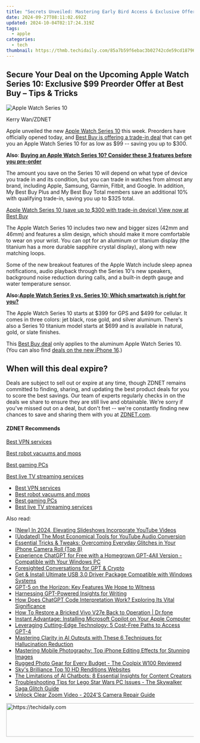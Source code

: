 ```yaml
---
title: "Secrets Unveiled: Mastering Early Bird Access & Exclusive Offers for iPhone 15 & Latest Apple Watch Models"
date: 2024-09-27T08:11:02.692Z
updated: 2024-10-04T02:17:24.319Z
tags:
  - apple
categories:
  - tech
thumbnail: https://thmb.techidaily.com/85a7b59f6ebac3b02742cde59cd187960869a90caaaa91e9c7ebf00da17adc0d.jpg
---
```


## Secure Your Deal on the Upcoming Apple Watch Series 10: Exclusive $99 Preorder Offer at Best Buy – Tips & Tricks

![Apple Watch Series 10](https://www.zdnet.com/a/img/resize/47ea0decb3141178162037fe2b70b04338ce83b7/2024/09/09/44099116-5af0-4f13-acbe-dcf3754a7fa9/dsc02038.jpg?auto=webp&width=1280)

Kerry Wan/ZDNET

Apple unveiled the new [Apple Watch Series 10](https://www.zdnet.com/article/pre-ordering-an-apple-watch-series-10-consider-these-3-features-before-you-upgrade/) this week. Preorders have officially opened today, and [Best Buy is offering a trade-in deal](https://shop-links.co/link/?url=https%3A%2F%2Fwww.bestbuy.com%2Fsite%2Fapple-watch-series-10-gps-42mm-aluminum-case-with-black-sport-band-s-m-jet-black%2F6572678.p%3FskuId%3D6572678&publisher_slug=itechdaily19598&exclusive=1) that can get you an Apple Watch Series 10 for as low as $99 -- saving you up to $300\. 

**Also**: **[Buying an Apple Watch Series 10? Consider these 3 features before you pre-order](https://www.zdnet.com/article/buying-an-apple-watch-series-10-consider-these-3-features-before-you-pre-order/)**

The amount you save on the Series 10 will depend on what type of device you trade in and its condition, but you can trade in watches from almost any brand, including Apple, Samsung, Garmin, Fitbit, and Google. In addition, My Best Buy Plus and My Best Buy Total members save an additional 10% with qualifying trade-in, saving you up to $325 total.

[Apple Watch Series 10 (save up to $300 with trade-in device) View now at Best Buy](https://shop-links.co/link/?url=https%3A%2F%2Fwww.bestbuy.com%2Fsite%2Fapple-watch-series-10-gps-42mm-aluminum-case-with-black-sport-band-s-m-jet-black%2F6572678.p%3FskuId%3D6572678&publisher_slug=itechdaily19598&exclusive=1)

The Apple Watch Series 10 includes two new and bigger sizes (42mm and 46mm) and features a slim design, which should make it more comfortable to wear on your wrist. You can opt for an aluminum or titanium display (the titanium has a more durable sapphire crystal display), along with new matching loops. 

Some of the new breakout features of the Apple Watch include sleep apnea notifications, audio playback through the Series 10's new speakers, background noise reduction during calls, and a built-in depth gauge and water temperature sensor. 

**Also:[Apple Watch Series 9 vs. Series 10: Which smartwatch is right for you?](https://www.zdnet.com/article/apple-watch-series-9-vs-series-10-which-smartwatch-is-right-for-you/)**

The Apple Watch Series 10 starts at $399 for GPS and $499 for cellular. It comes in three colors: jet black, rose gold, and silver aluminum. There's also a Series 10 titanium model starts at $699 and is available in natural, gold, or slate finishes. 

This [Best Buy deal](https://shop-links.co/link/?url=https%3A%2F%2Fwww.bestbuy.com%2Fsite%2Fapple-watch-series-10-gps-42mm-aluminum-case-with-black-sport-band-s-m-jet-black%2F6572678.p%3FskuId%3D6572678&publisher_slug=itechdaily19598&exclusive=1) only applies to the aluminum Apple Watch Series 10\. (You can also find [deals on the new iPhone 16](https://www.zdnet.com/article/how-to-preorder-the-new-iphone-16-and-get-one-free/).)

## When will this deal expire?

Deals are subject to sell out or expire at any time, though ZDNET remains committed to finding, sharing, and updating the best product deals for you to score the best savings. Our team of experts regularly checks in on the deals we share to ensure they are still live and obtainable. We're sorry if you've missed out on a deal, but don't fret -- we're constantly finding new chances to save and sharing them with you at [ZDNET.com](https://www.zdnet.com/). 

#### **ZDNET** Recommends

[Best VPN services](https://www.zdnet.com/article/best-vpn/ "Best VPN services")

[Best robot vacuums and mops](https://www.zdnet.com/article/best-robot-vacuum-mop/ "Best robot vacuums and mops")

[Best gaming PCs](https://www.zdnet.com/article/best-gaming-pc/ "Best gaming PCs")

[Best live TV streaming services](https://www.zdnet.com/article/best-live-tv-streaming-service/ "Best live TV streaming services")

* [Best VPN services](https://www.zdnet.com/article/best-vpn/ "Best VPN services")
* [Best robot vacuums and mops](https://www.zdnet.com/article/best-robot-vacuum-mop/ "Best robot vacuums and mops")
* [Best gaming PCs](https://www.zdnet.com/article/best-gaming-pc/ "Best gaming PCs")
* [Best live TV streaming services](https://www.zdnet.com/article/best-live-tv-streaming-service/ "Best live TV streaming services")

<ins class="adsbygoogle"
     style="display:block"
     data-ad-format="autorelaxed"
     data-ad-client="ca-pub-7571918770474297"
     data-ad-slot="1223367746"></ins>

<ins class="adsbygoogle"
     style="display:block"
     data-ad-client="ca-pub-7571918770474297"
     data-ad-slot="8358498916"
     data-ad-format="auto"
     data-full-width-responsive="true"></ins>

<span class="atpl-alsoreadstyle">Also read:</span>
<div><ul>
<li><a href="https://facebook-video-share.techidaily.com/new-in-2024-elevating-slideshows-incorporate-youtube-videos/"><u>[New] In 2024, Elevating Slideshows Incorporate YouTube Videos</u></a></li>
<li><a href="https://facebook-video-share.techidaily.com/updated-the-most-economical-tools-for-youtube-audio-conversion/"><u>[Updated] The Most Economical Tools for YouTube Audio Conversion</u></a></li>
<li><a href="https://fox-that.techidaily.com/essential-tricks-and-tweaks-overcoming-everyday-glitches-in-your-iphone-camera-roll-top-8/"><u>Essential Tricks & Tweaks: Overcoming Everyday Glitches in Your iPhone Camera Roll (Top 8)</u></a></li>
<li><a href="https://tech-hub.techidaily.com/experience-chatgpt-for-free-with-a-homegrown-gpt-4all-version-compatible-with-your-windows-pc/"><u>Experience ChatGPT for Free with a Homegrown GPT-4All Version - Compatible with Your Windows PC</u></a></li>
<li><a href="https://tech-hub.techidaily.com/foresighted-conversations-for-gpt-and-crypto/"><u>Foresighted Conversations for GPT & Crypto</u></a></li>
<li><a href="https://hardware-updates.techidaily.com/get-and-install-ultimate-usb-30-driver-package-compatible-with-windows-systems/"><u>Get & Install Ultimate USB 3.0 Driver Package Compatible with Windows Systems</u></a></li>
<li><a href="https://tech-hub.techidaily.com/gpt-5-on-the-horizon-key-features-we-hope-to-witness/"><u>GPT-5 on the Horizon: Key Features We Hope to Witness</u></a></li>
<li><a href="https://tech-hub.techidaily.com/harnessing-gpt-powered-insights-for-writing/"><u>Harnessing GPT-Powered Insights for Writing</u></a></li>
<li><a href="https://tech-hub.techidaily.com/how-does-chatgpt-code-interpretation-work-exploring-its-vital-significance/"><u>How Does ChatGPT Code Interpretation Work? Exploring Its Vital Significance</u></a></li>
<li><a href="https://fix-guide.techidaily.com/how-to-restore-a-bricked-vivo-v27e-back-to-operation-drfone-by-drfone-fix-android-problems-fix-android-problems/"><u>How To Restore a Bricked Vivo V27e Back to Operation | Dr.fone</u></a></li>
<li><a href="https://tech-hub.techidaily.com/instant-advantage-installing-microsoft-copilot-on-your-apple-computer/"><u>Instant Advantage: Installing Microsoft Copilot on Your Apple Computer</u></a></li>
<li><a href="https://tech-hub.techidaily.com/leveraging-cutting-edge-technology-5-cost-free-paths-to-access-gpt-4/"><u>Leveraging Cutting-Edge Technology: 5 Cost-Free Paths to Access GPT-4</u></a></li>
<li><a href="https://tech-hub.techidaily.com/mastering-clarity-in-ai-outputs-with-these-6-techniques-for-hallucination-reduction/"><u>Mastering Clarity in AI Outputs with These 6 Techniques for Hallucination Reduction</u></a></li>
<li><a href="https://app-tips.techidaily.com/mastering-mobile-photography-top-iphone-editing-effects-for-stunning-images/"><u>Mastering Mobile Photography: Top iPhone Editing Effects for Stunning Images</u></a></li>
<li><a href="https://buynow-reviews.techidaily.com/rugged-photo-gear-for-every-budget-the-coolpix-w100-reviewed/"><u>Rugged Photo Gear for Every Budget - The Coolpix W100 Reviewed</u></a></li>
<li><a href="https://article-posts.techidaily.com/skys-brilliance-top-10-hd-renditions-websites/"><u>Sky's Brilliance Top 10 HD Renditions Websites</u></a></li>
<li><a href="https://tech-hub.techidaily.com/the-limitations-of-ai-chatbots-8-essential-insights-for-content-creators/"><u>The Limitations of AI Chatbots: 8 Essential Insights for Content Creators</u></a></li>
<li><a href="https://win-able.techidaily.com/troubleshooting-tips-for-lego-star-wars-pc-issues-the-skywalker-saga-glitch-guide/"><u>Troubleshooting Tips for Lego Star Wars PC Issues - The Skywalker Saga Glitch Guide</u></a></li>
<li><a href="https://graphic-issues.techidaily.com/unlock-clear-zoom-video-2024s-camera-repair-guide/"><u>Unlock Clear Zoom Video - 2024'S Camera Repair Guide</u></a></li>
</ul></div>

<!-- affiliate ads begin -->
<a href="https://versadesk.pxf.io/c/5597632/1815679/21290" target="_top" id="1815679">
  <img src="//a.impactradius-go.com/display-ad/21290-1815679" border="0" alt="https://techidaily.com" width="728" height="90"/>
</a>
<img height="0" width="0" src="https://versadesk.pxf.io/i/5597632/1815679/21290" style="position:absolute;visibility:hidden;" border="0" />
<!-- affiliate ads end -->

